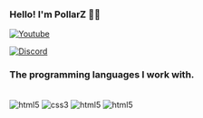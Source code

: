 ### Hello! I'm PollarZ 🐻‍❄️

[![Youtube](https://img.shields.io/badge/YouTube-FF0000?style=for-the-badge&logo=youtube&logoColor=white)](https://www.youtube.com/@polarytb)

[![Discord](https://img.shields.io/badge/Discord-7289DA?style=for-the-badge&logo=discord&logoColor=white)](https://discord.gg/CpGpzttU3X)

### The programming languages I work with.

<div style="display: inline_block"><br/>
  <img align="center" alt="html5" src="https://img.shields.io/badge/HTML5-E34F26?style=for-the-badge&logo=html5&logoColor=white" >
    <img align="center" alt="css3" src="https://img.shields.io/badge/CSS3-1572B6?style=for-the-badge&logo=css3&logoColor=white" >
        <img align="center" alt="html5" src="https://img.shields.io/badge/MariaDB-003545?style=for-the-badge&logo=mariadb&logoColor=white" >
          <img align="center" alt="html5" src="https://img.shields.io/badge/lua-%232C2D72.svg?style=for-the-badge&logo=lua&logoColor=white" >
  </div>
